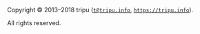Copyright &copy; 2013&ndash;2018 tripu ([`t@tripu.info`](mailto:t@tripu.info), [`https://tripu.info`](https://tripu.info/)).

All rights reserved.
